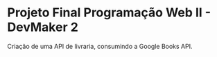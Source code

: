 # Projeto Final Programação Web II - DevMaker 2

Criação de uma API de livraria, consumindo a Google Books API.
